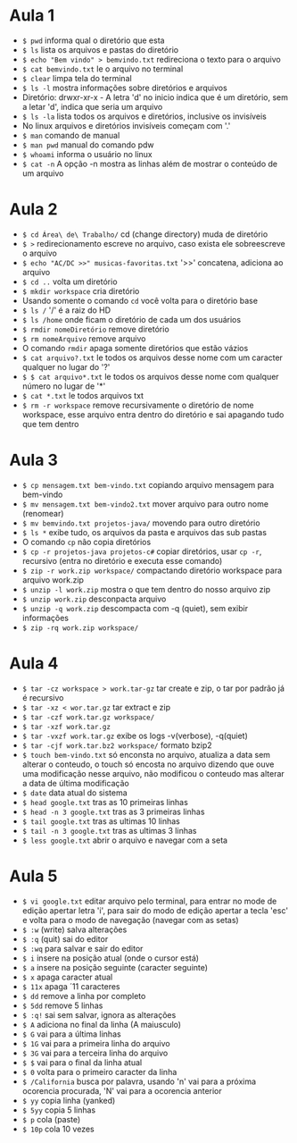 # Aula 1

* `$ pwd` informa qual o diretório que esta
* `$ ls` lista os arquivos e pastas do diretório
* `$ echo "Bem vindo" > bemvindo.txt` redireciona o texto para o arquivo
* `$ cat bemvindo.txt` le o arquivo no terminal
* `$ clear` limpa tela do terminal
* `$ ls -l` mostra informações sobre diretórios e arquivos
* Diretório: drwxr-xr-x - A letra 'd' no inicio indica que é um diretório, sem a letar 'd', indica que seria um arquivo
* `$ ls -la` lista todos os arquivos e diretórios, inclusive os invisíveis
* No linux arquivos e diretórios invisíveis começam com '.'
* `$ man` comando de manual
* `$ man pwd` manual do comando pdw
* `$ whoami` informa o usuário no linux
* `$ cat -n` A opção -n mostra as linhas além de mostrar o conteúdo de um arquivo

# Aula 2

* `$ cd Área\ de\ Trabalho/` cd (change directory) muda de diretório
* `$ >` redirecionamento escreve no arquivo, caso exista ele sobreescreve o arquivo
* `$ echo "AC/DC >>" musicas-favoritas.txt` '>>' concatena, adiciona ao arquivo
* `$ cd ..` volta um diretório
* `$ mkdir workspace` cria diretório
* Usando somente o comando `cd` você volta para o diretório base
* `$ ls /` '/' é a raiz do HD
* `$ ls /home` onde ficam o diretório de cada um dos usuários
* `$ rmdir nomeDiretório` remove diretório
* `$ rm nomeArquivo` remove arquivo
* O comando `rmdir` apaga somente diretórios que estão vázios
* `$ cat arquivo?.txt` le todos os arquivos desse nome com um caracter qualquer no lugar do '?'
* `$ $ cat arquivo*.txt` le todos os arquivos desse nome com qualquer número no lugar de '*'
* `$ cat *.txt` le todos arquivos txt
* `$ rm -r workspace` remove recursivamente o diretório de nome workspace, esse arquivo entra dentro do diretório e sai apagando tudo que tem dentro


# Aula 3

* `$ cp mensagem.txt bem-vindo.txt` copiando arquivo mensagem para bem-vindo
* `$ mv mensagem.txt bem-vindo2.txt` mover arquivo para outro nome (renomear)
* `$ mv bemvindo.txt projetos-java/` movendo para outro diretório
* `$ ls *` exibe tudo, os arquivos da pasta e arquivos das sub pastas
* O comando `cp` não copia diretórios
* `$ cp -r projetos-java projetos-c#` copiar diretórios, usar `cp -r`, recursivo (entra no diretório e executa esse comando)
* `$ zip -r work.zip workspace/` compactando diretório workspace para arquivo work.zip
* `$ unzip -l work.zip` mostra o que tem dentro do nosso arquivo zip
* `$ unzip work.zip` desconpacta arquivo
* `$ unzip -q work.zip` descompacta com -q (quiet), sem exibir informações
* `$ zip -rq work.zip workspace/`


# Aula 4

* `$ tar -cz workspace > work.tar-gz` tar create e zip, o tar por padrão já é recursivo
* `$ tar -xz < wor.tar.gz` tar extract e zip
* `$ tar -czf work.tar.gz workspace/`
* `$ tar -xzf work.tar.gz`
* `$ tar -vxzf work.tar.gz` exibe os logs -v(verbose), -q(quiet)
* `$ tar -cjf work.tar.bz2 workspace/` formato bzip2
* `$ touch bem-vindo.txt` só enconsta no arquivo, atualiza a data sem alterar o conteudo, o touch só encosta no arquivo dizendo que ouve uma modificação nesse arquivo, não modificou o conteudo mas alterar a data de última modificação
* `$ date` data atual do sistema
* `$ head google.txt` tras as 10 primeiras linhas
* `$ head -n 3 google.txt` tras as 3 primeiras linhas
* `$ tail google.txt` tras as ultimas 10 linhas
* `$ tail -n 3 google.txt` tras as ultimas 3 linhas
* `$ less google.txt` abrir o arquivo e navegar com a seta

# Aula 5

* `$ vi google.txt` editar arquivo pelo terminal, para entrar no mode de edição apertar letra 'i', para sair do modo de edição apertar a tecla 'esc' e volta para o modo de navegação (navegar com as setas)
* `$ :w` (write) salva alterações
* `$ :q` (quit) sai do editor
* `$ :wq` para salvar e sair do editor
* `$ i` insere na posição atual (onde o cursor está)
* `$ a` insere na posição seguinte (caracter seguinte)
* `$ x` apaga caracter atual
* `$ 11x` apaga ´11 caracteres
* `$ dd` remove a linha por completo
* `$ 5dd` remove 5 linhas
* `$ :q!` sai sem salvar, ignora as alterações
* `$ A` adiciona no final da linha (A maiusculo)
* `$ G` vai para a última linhas
* `$ 1G` vai para a primeira linha do arquivo
* `$ 3G` vai para a terceira linha do arquivo
* `$ $` vai para o final da linha atual
* `$ 0` volta para o primeiro caracter da linha
* `$ /California` busca por palavra, usando 'n' vai para a próxima ocorencia procurada, 'N' vai para a ocorencia anterior
* `$ yy` copia linha (yanked)
* `$ 5yy` copia 5 linhas
* `$ p` cola (paste)
* `$ 10p` cola 10 vezes
